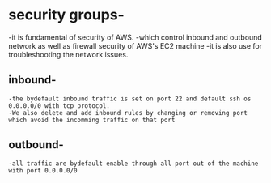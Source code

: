 # security groups-
  -it is fundamental of security of AWS.
  -which control inbound and outbound network as well as firewall security of AWS's EC2 machine
  -it is also use for troubleshooting the network issues.
  ## inbound-
    -the bydefault inbound traffic is set on port 22 and default ssh os 0.0.0.0/0 with tcp protocol.
    -We also delete and add inbound rules by changing or removing port which avoid the incomming traffic on that port
  ## outbound-
    -all traffic are bydefault enable through all port out of the machine with port 0.0.0.0/0